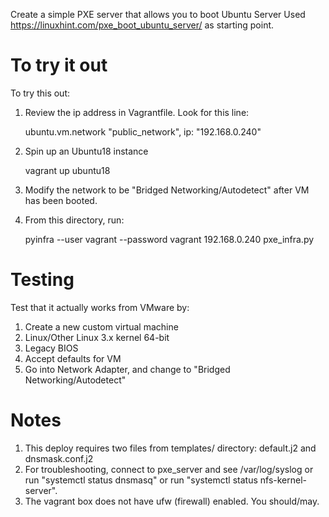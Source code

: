 Create a simple PXE server that allows you to boot Ubuntu Server
Used https://linuxhint.com/pxe_boot_ubuntu_server/ as starting point.

# To try it out
To try this out:
1. Review the ip address in Vagrantfile. Look for this line:

    ubuntu.vm.network "public_network", ip: "192.168.0.240"

2. Spin up an Ubuntu18 instance

    vagrant up ubuntu18

3. Modify the network to be "Bridged Networking/Autodetect" after VM has been booted.

4. From this directory, run:

    pyinfra  --user vagrant --password vagrant 192.168.0.240 pxe_infra.py

# Testing

Test that it actually works from VMware by:

1. Create a new custom virtual machine
2. Linux/Other Linux 3.x kernel 64-bit
3. Legacy BIOS
4. Accept defaults for VM
5. Go into Network Adapter, and change to "Bridged Networking/Autodetect"

# Notes
1. This deploy requires two files from templates/ directory:
   default.j2 and dnsmask.conf.j2
2. For troubleshooting, connect to pxe_server and see /var/log/syslog or
   run "systemctl status dnsmasq" or
   run "systemctl status nfs-kernel-server".
3. The vagrant box does not have ufw (firewall) enabled. You should/may.
